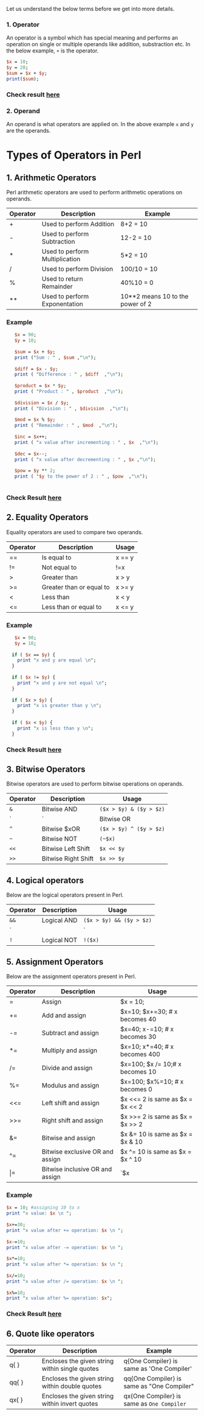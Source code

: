 Let us understand the below terms before we get into more details.

### 1. Operator

An operator is a symbol which has special meaning and performs an operation on single or multiple operands like addition, substraction etc. In the below example, `+` is the operator. 

```perl
$x = 10;
$y = 20;
$sum = $x + $y;
print($sum);
```
### Check result [here](https://onecompiler.com/perl/3vnhpvaqe)

### 2. Operand

An operand is what operators are applied on. In the above example `x` and `y` are the operands.

# Types of Operators in Perl

## 1. Arithmetic Operators

Perl arithmetic operators are used to perform arithmetic operations on operands.

|Operator|	Description	| Example|
|----|----|----|
| +	| Used to perform Addition |	8+2 = 10|
| - | Used to perform Subtraction |	12-2 = 10|
| * | Used to perform Multiplication |	5*2 = 10|
| / | Used to perform Division	| 100/10 = 10|
| % | Used to return Remainder	| 40%10 = 0|
| ** | Used to perform Exponentation |	10**2 means 10 to the power of 2|

### Example

```perl
   $x = 90;
   $y = 10;
 
   $sum = $x + $y;
   print ("Sum : " , $sum ,"\n");
   
   $diff = $x - $y;
   print ( "Difference : " , $diff  ,"\n");
   
   $product = $x * $y;
   print ( "Product : " , $product  ,"\n");
   
   $division = $x / $y;
   print ( "Division : " , $division  ,"\n");
   
   $mod = $x % $y;
   print ( "Remainder : " , $mod  ,"\n");
   
   $inc = $x++;
   print ( "x value after incrementing : " , $x  ,"\n");
   
   $dec = $x--;
   print ( "x value after decrementing : " , $x ,"\n");
 
   $pow = $y ** 2;
   print ( "$y to the power of 2 : " , $pow  ,"\n");
   
```
### Check Result [here](https://onecompiler.com/perl/3vnqjre9n)

## 2. Equality Operators

Equality operators are used to compare two operands. 

| Operator | Description| Usage|
|----|----|----|
| == | Is equal to | x == y|
| != | Not equal to |	!=x |
| > | Greater than | x > y |
| >= | Greater than or equal to |	x >= y|
| < | Less than| x < y |
| <= | Less than or equal to| x <= y|

### Example

```perl
   $x = 90;
   $y = 10;
   
  if ( $x == $y) {
    print "x and y are equal \n";
  }
  
  if ( $x != $y) {
    print "x and y are not equal \n";
  }
  
  if ( $x > $y) {
    print "x is greater than y \n";
  }
  
  if ( $x < $y) {
    print "x is less than y \n";
  }

```
### Check Result [here](https://onecompiler.com/perl/3vnqk9rur)

## 3. Bitwise Operators

Bitwise operators are used to perform bitwise operations on operands.

|Operator| Description| Usage|
|----|----|----|
| `&` |	Bitwise AND | `($x > $y) & ($y > $z)`|
| `|` |	Bitwise OR | `($x > $y) | ($y > $z)`|
| `^` |	Bitwise $xOR | `($x > $y) ^ ($y > $z)`|
| `~` |	Bitwise NOT	| `(~$x)`|
| `<<` | Bitwise Left Shift| `$x << $y`|
| `>>` | Bitwise Right Shift| `$x >> $y`|

## 4. Logical operators

Below are the logical operators present in Perl.

| Operator| Description| Usage|
|----|----|----|
| `&&` | Logical AND | `($x > $y) && ($y > $z)`|
| `||` | Logical OR | `($x > $y) || ($y > $z)`|
| `!` |	Logical NOT	| `!($x)`|

## 5. Assignment Operators

Below are the assignment operators present in Perl.

|Operator|	Description| Usage|
|----|----|----|
| = | Assign| $x = 10;|
| += |	Add and assign|	$x=10; $x+=30; # x becomes 40|
| -= |	Subtract and assign| $x=40; x-=10; # x becomes 30|
| *= |	Multiply and assign| $x=10; x*=40; # x becomes 400|
| /= |	Divide and assign|	$x=100; $x /= 10;# x becomes 10|
| %= |	Modulus and assign|	$x=100; $x%=10; # x becomes 0|
| <<= | Left shift and assign|	$x <<= 2 is same as $x = $x << 2|
| >>= | Right shift and assign|	$x >>= 2 is same as $x = $x >> 2|
| &= | Bitwise and assign| $x &= 10 is same as $x = $x & 10|
| ^= | Bitwise exclusive OR and assign| $x ^= 10 is same as $x = $x ^ 10|
| \|= |Bitwise inclusive OR and assign	| `$x |= 10 is same as $x = $x | 10`|

### Example

```perl
$x = 10; #assigning 10 to x 
print "x value: $x \n ";
        
$x+=30;
print "x value after += operation: $x \n ";
        
$x-=10;
print "x value after -= operation: $x \n ";
        
$x*=10;
print "x value after *= operation: $x \n ";
        
$x/=10;
print "x value after /= operation: $x \n ";
        
$x%=10;
print "x value after %= operation: $x";   
```

### Check Result [here](https://onecompiler.com/perl/3vnqmhza4)

## 6. Quote like operators

|Operator|	Description| Example |
|----|----|----|
|q{ } | Encloses the given string within single quotes | q{One Compiler} is same as 'One Compiler'|
|qq{ }| Encloses the given string within double quotes | qq{One Compiler} is same as "One Compiler"|
|qx{ }| Encloses the given string within invert quotes | qx{One Compiler} is same as `One Compiler`|
